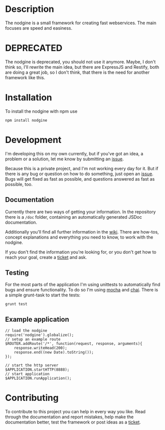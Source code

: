 # Description #

The nodgine is a small framework for creating fast webservices. The main focuses are speed and easiness.

# DEPRECATED #

The nodgine is deprecated, you should not use it anymore. Maybe, I don't think so, I'll rewrite the main idea,
but there are ExpressJS and Restify, both are doing a great job, so I don't think, that there is the need for
another framework like this.

# Installation #

To install the nodgine with npm use

    npm install nodgine

# Development #

I'm developing this on my own currently, but if you've got an idea, a problem or a solution, let me know by submitting an
[issue](https://github.com/sateffen/nodgine/issues).

Because this is a private project, and I'm not working every day for it. But if there is any bug or question on how to do something,
just open an [issue](https://github.com/sateffen/nodgine/issues). Bugs will get fixed as fast as possible, and questions answered as
fast as possible, too.

## Documentation ##

Currently there are two ways of getting your information. In the repository there is a `/doc` folder, containing an automatically
generated JSDoc documentation.

Additionally you'll find all further information in the [wiki](https://github.com/sateffen/nodgine/wiki). There are how-tos, concept
explanations and everything you need to know, to work with the nodgine.

If you don't find the information you're looking for, or you don't get how to reach your goal, create a
[ticket](https://github.com/sateffen/nodgine/issues) and ask.

## Testing ##

For the most parts of the application I'm using unittests to automatically find bugs and ensure functionality. To do so
I'm using [mocha](https://github.com/pghalliday/grunt-mocha-test) and [chai](https://github.com/chaijs/chai). There is a
simple grunt-task to start the tests:

    grunt test

## Example application ##

	// load the nodgine
	require('nodgine').globalize();
	// setup an example route
	$ROUTER.addRoute('/*', function(request, response, arguments){
		response.writeHead(200);
		response.end((new Date).toString());
	});
	
	// start the http server
	$APPLICATION.startHTTP(8888);
	// start application
	$APPLICATION.runApplication();

# Contributing #

To contribute to this project you can help in every way you like. Read through the documentation and report mistakes, help make
the documentation better, test the framework or post ideas as a [ticket](https://github.com/sateffen/nodgine/issues).
